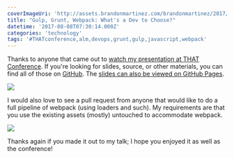 ```yaml
---
coverImageUri: 'http://assets.brandonmartinez.com/brandonmartinez/2017/08/thatconference2017banner-1000x563.jpg'
title: "Gulp, Grunt, Webpack: What's a Dev to Choose?"
datetime: '2017-08-08T07:30:14.000Z'
categories: 'technology'
tags: '#THATconference,alm,devops,grunt,gulp,javascript,webpack'
---
```


Thanks to anyone that came out to
[watch my presentation at THAT Conference](https://www.thatconference.com/sessions/session/11122).
If you're looking for slides, source, or other materials, you can find all of
those on
[GitHub](https://github.com/brandonmartinez/mm-gulp-grunt-webpack-comparison).
The
[slides can also be viewed on GitHub Pages](https://brandonmartinez.github.io/mm-gulp-grunt-webpack-comparison/slides/#/).

[![](http://assets.brandonmartinez.com/brandonmartinez/2017/08/MartinezMedia-ThatConference-20170808226-2-Proof-1200x800.jpg)](http://assets.brandonmartinez.com/brandonmartinez/2017/08/MartinezMedia-ThatConference-20170808226-2-Proof.jpg)

I would also love to see a pull request from anyone that would like to do a full
pipeline of webpack (using loaders and such). My requirements are that you use
the existing assets (mostly) untouched to accommodate webpack.

[![](http://assets.brandonmartinez.com/brandonmartinez/2017/08/MartinezMedia-ThatConference-20170808228-2-Proof-1200x800.jpg)](http://assets.brandonmartinez.com/brandonmartinez/2017/08/MartinezMedia-ThatConference-20170808228-2-Proof.jpg)

Thanks again if you made it out to my talk; I hope you enjoyed it as well as the
conference!

